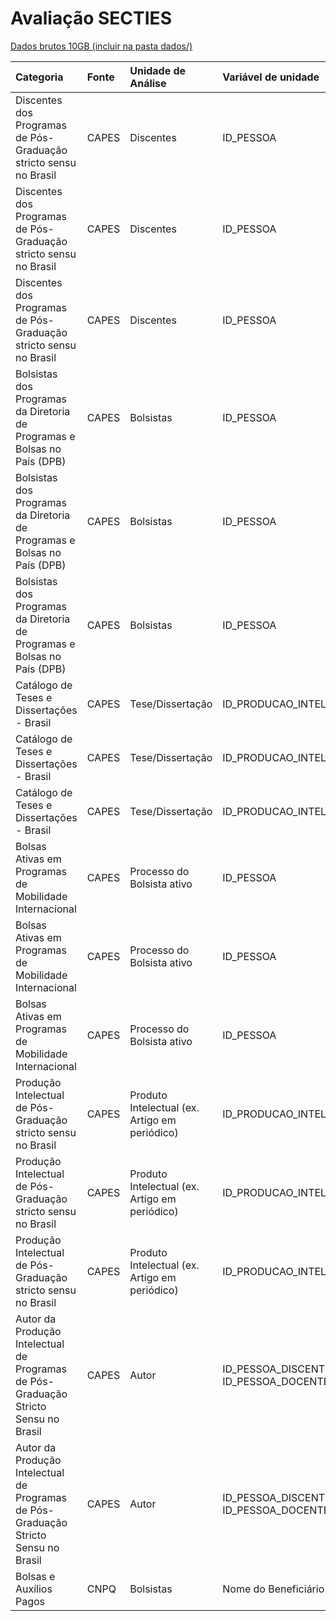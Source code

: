 # Avaliação SECTIES

[Dados brutos 10GB (incluir na pasta dados/)](https://1drv.ms/f/s!AnGlwsA1g0PPiKY5kzi5xHDOZW2v5A?e=wrWgZ2)

|Categoria                                                                           |Fonte |Unidade de Análise                            |Variável de unidade                       |Variável de Ano   | Ano inicial| Ano Final|URL                                                                                                                              |
|:-----------------------------------------------------------------------------------|:-----|:---------------------------------------------|:-----------------------------------------|:-----------------|-----------:|---------:|:--------------------------------------------------------------------------------------------------------------------------------|
|Discentes dos Programas de Pós-Graduação stricto sensu no Brasil                    |CAPES |Discentes                                     |ID_PESSOA                                 |AN_BASE           |        2004|      2012|https://dadosabertos.capes.gov.br/dataset/discentes-dos-programas-de-pos-graduacao-stricto-sensu-no-brasil-2004-a-2012           |
|Discentes dos Programas de Pós-Graduação stricto sensu no Brasil                    |CAPES |Discentes                                     |ID_PESSOA                                 |AN_BASE           |        2013|      2016|https://dadosabertos.capes.gov.br/dataset/discentes-da-pos-graduacao-stricto-sensu-do-brasil-2013-a-2016                         |
|Discentes dos Programas de Pós-Graduação stricto sensu no Brasil                    |CAPES |Discentes                                     |ID_PESSOA                                 |AN_BASE           |        2017|      2020|https://dadosabertos.capes.gov.br/dataset/discentes-da-pos-graduacao-stricto-sensu-do-brasil-2017-a-2019                         |
|Bolsistas dos Programas da Diretoria de Programas e Bolsas no País (DPB)            |CAPES |Bolsistas                                     |ID_PESSOA                                 |AN_REFERENCIA     |        2010|      2016|https://dadosabertos.capes.gov.br/dataset/2010-a-2016-bolsistas-dos-programas-da-diretoria-de-programas-e-bolsas-no-pais-dpb     |
|Bolsistas dos Programas da Diretoria de Programas e Bolsas no País (DPB)            |CAPES |Bolsistas                                     |ID_PESSOA                                 |AN_REFERENCIA     |        2017|      2021|https://dadosabertos.capes.gov.br/dataset/2017-a-2021-bolsistas-dos-programas-da-diretoria-de-programas-e-bolsas-no-pais-dpb     |
|Bolsistas dos Programas da Diretoria de Programas e Bolsas no País (DPB)            |CAPES |Bolsistas                                     |ID_PESSOA                                 |AN_REFERENCIA     |        2022|      2022|https://dadosabertos.capes.gov.br/dataset/2022-bolsistas-dos-programas-da-diretoria-de-programas-e-bolsas-no-pais-dpb            |
|Catálogo de Teses e Dissertações - Brasil                                           |CAPES |Tese/Dissertação                              |ID_PRODUCAO_INTELECTUAL                   |AN_BASE           |        1987|      2012|https://dadosabertos.capes.gov.br/dataset/1987-a-2012-catalogo-de-teses-e-dissertacoes-brasil                                    |
|Catálogo de Teses e Dissertações - Brasil                                           |CAPES |Tese/Dissertação                              |ID_PRODUCAO_INTELECTUAL                   |AN_BASE           |        2013|      2016|https://dadosabertos.capes.gov.br/dataset/catalogo-de-teses-e-dissertacoes-de-2013-a-2016                                        |
|Catálogo de Teses e Dissertações - Brasil                                           |CAPES |Tese/Dissertação                              |ID_PRODUCAO_INTELECTUAL                   |AN_BASE           |        2017|      2020|https://dadosabertos.capes.gov.br/dataset/2017-2020-catalogo-de-teses-e-dissertacoes-da-capes                                    |
|Bolsas Ativas em Programas de Mobilidade Internacional                              |CAPES |Processo do Bolsista ativo                    |ID_PESSOA                                 |AN_REFERENCIA     |        2010|      2012|https://dadosabertos.capes.gov.br/dataset/2010-a-2012-bolsas-ativas-em-programas-de-mobilidade-internacional                     |
|Bolsas Ativas em Programas de Mobilidade Internacional                              |CAPES |Processo do Bolsista ativo                    |ID_PESSOA                                 |AN_REFERENCIA     |        2013|      2016|https://dadosabertos.capes.gov.br/dataset/bolsas-programas-mobilidade-internacional-2013-a-2016                                  |
|Bolsas Ativas em Programas de Mobilidade Internacional                              |CAPES |Processo do Bolsista ativo                    |ID_PESSOA                                 |AN_REFERENCIA     |        2017|      2019|https://dadosabertos.capes.gov.br/dataset/2017-a-2019-bolsas-ativas-em-programas-de-mobilidade-internacional                     |
|Produção Intelectual de Pós-Graduação stricto sensu no Brasil                       |CAPES |Produto Intelectual (ex. Artigo em periódico) |ID_PRODUCAO_INTELECTUAL                   |AN_BASE           |        2004|      2012|https://dadosabertos.capes.gov.br/dataset/coleta-de-dados-producao-intelectual-pos-graduacao-stricto-sensu-no-brasil-2004-a-2012 |
|Produção Intelectual de Pós-Graduação stricto sensu no Brasil                       |CAPES |Produto Intelectual (ex. Artigo em periódico) |ID_PRODUCAO_INTELECTUAL                   |AN_BASE           |        2013|      2016|https://dadosabertos.capes.gov.br/dataset/producao-intelectual-de-programas-de-pos-graduacao-2013-a-2016                         |
|Produção Intelectual de Pós-Graduação stricto sensu no Brasil                       |CAPES |Produto Intelectual (ex. Artigo em periódico) |ID_PRODUCAO_INTELECTUAL                   |AN_BASE           |        2017|      2020|https://dadosabertos.capes.gov.br/dataset/2017-a-2020-producao-intelectual-de-pos-graduacao-stricto-sensu-no-brasil              |
|Autor da Produção Intelectual de Programas de Pós-Graduação Stricto Sensu no Brasil |CAPES |Autor                                         |ID_PESSOA_DISCENTE, ID_PESSOA_DOCENTE,... |AN_BASE           |        2013|      2016|https://dadosabertos.capes.gov.br/dataset/autor-da-producao-intelectual-de-programas-de-pos-graduacao-2013-a-2016                |
|Autor da Produção Intelectual de Programas de Pós-Graduação Stricto Sensu no Brasil |CAPES |Autor                                         |ID_PESSOA_DISCENTE, ID_PESSOA_DOCENTE,... |AN_BASE           |        2017|      2020|https://dadosabertos.capes.gov.br/dataset/2017-a-2020-autor-da-producao-intelectual-de-programas-de-pos-graduacao-stricto-sensu  |
|Bolsas e Auxílios Pagos                                                             |CNPQ  |Bolsistas                                     |Nome do Beneficiário                      |Ano de Referência |        2002|      2023|https://dadosabertos.cnpq.br/dataset?q=bolsas&sort=score+desc%2C+metadata_modified+desc